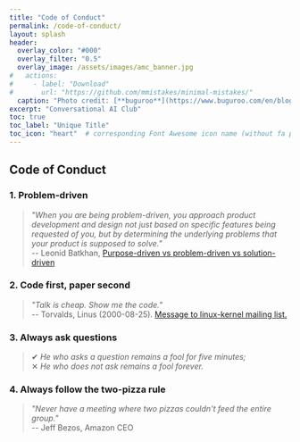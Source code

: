 ```yaml
---
title: "Code of Conduct"
permalink: /code-of-conduct/
layout: splash
header:
  overlay_color: "#000"
  overlay_filter: "0.5"
  overlay_image: /assets/images/amc_banner.jpg
#   actions:
#     - label: "Download"
#       url: "https://github.com/mmistakes/minimal-mistakes/"
  caption: "Photo credit: [**buguroo**](https://www.buguroo.com/en/blog/topic/ai)"
excerpt: "Conversational AI Club"
toc: true
toc_label: "Unique Title"
toc_icon: "heart"  # corresponding Font Awesome icon name (without fa prefix)
---
```


## Code of Conduct

### 1. Problem-driven

> _"When you are being problem-driven, you approach product development and design not just based on specific features being requested of you, but by determining the underlying problems that your product is supposed to solve."_  
> -- Leonid Batkhan, [Purpose-driven vs problem-driven vs solution-driven](http://www.lenetek.com/blog/purpose-driven-problem-driven-solution-driven/)

### 2. Code first, paper second

> _"Talk is cheap. Show me the code."_  
> -- Torvalds, Linus (2000-08-25). [Message to linux-kernel mailing list.](https://lkml.org/lkml/2000/8/25/132)

### 3. Always ask questions

> ✔ _He who asks a question remains a fool for five minutes;_  
> ✕ _He who does not ask remains a fool forever._

### 4. Always follow the **two-pizza rule**

> _"Never have a meeting where two pizzas couldn't feed the entire group."_  
> -- Jeff Bezos, Amazon CEO

